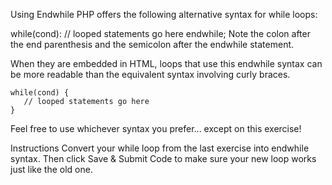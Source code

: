 Using Endwhile
PHP offers the following alternative syntax for while loops:

while(cond):
   // looped statements go here
endwhile;
Note the colon after the end parenthesis and the semicolon after the endwhile statement.

When they are embedded in HTML, loops that use this endwhile syntax can be more readable than the equivalent syntax involving curly braces.

    while(cond) {
       // looped statements go here
    }

Feel free to use whichever syntax you prefer... except on this exercise!

Instructions
Convert your while loop from the last exercise into endwhile syntax. Then click Save & Submit Code to make sure your new loop works just like the old one.
